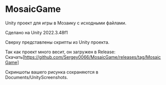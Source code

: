 # MosaicGame
Unity проект для игры в Мозаику с исходными файлами.

Сделано на Unity 2022.3.48f1

Сверху представлены скрипты из Unity проекта.

Так как проект много весит, он загружен в Release: Скачать[https://github.com/Sergey0066/MosaicGame/releases/tag/MosaicGame]

Скриншоты вашего рисунка сохраняются в Documents/UnityScreenshots.
